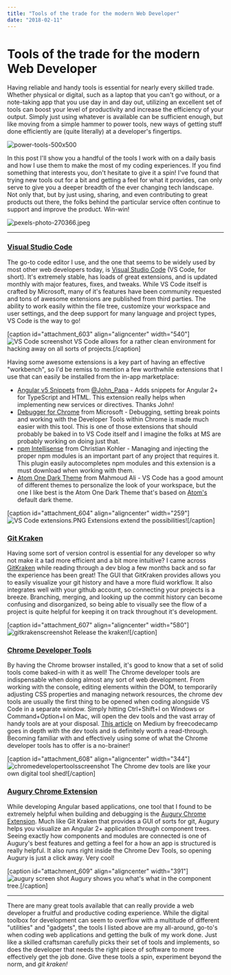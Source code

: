```yaml
---
title: "Tools of the trade for the modern Web Developer"
date: "2018-02-11"
---
```


# Tools of the trade for the modern Web Developer

Having reliable and handy tools is essential for nearly every skilled trade. Whether physical or digital, such as a laptop that you can't go without, or a note-taking app that you use day in and day out, utilizing an excellent set of tools can boost your level of productivity and increase the efficiency of your output. Simply just using whatever is available can be sufficient enough, but like moving from a simple hammer to power tools, new ways of getting stuff done efficiently are (quite literally) at a developer's fingertips.

![power-tools-500x500](images/power-tools-500x500.jpg)

In this post I'll show you a handful of the tools I work with on a daily basis and how I use them to make the most of my coding experiences. If you find something that interests you, don't hesitate to give it a spin! I've found that trying new tools out for a bit and getting a feel for what it provides, can only serve to give you a deeper breadth of the ever changing tech landscape. Not only that, but by just using, sharing, and even contributing to great products out there, the folks behind the particular service often continue to support and improve the product. Win-win!

![pexels-photo-270366.jpeg](images/pexels-photo-270366.jpeg)

* * *

### [Visual Studio Code](https://code.visualstudio.com/)

The go-to code editor I use, and the one that seems to be widely used by most other web developers today, is [Visual Studio Code](https://code.visualstudio.com/) (VS Code, for short). It's extremely stable, has loads of great extensions, and is updated monthly with major features, fixes, and tweaks. While VS Code itself is crafted by Microsoft, many of it's features have been community requested and tons of awesome extensions are published from third parties. The ability to work easily within the file tree, customize your workspace and user settings, and the deep support for many language and project types, VS Code is the way to go!

\[caption id="attachment\_603" align="aligncenter" width="540"\]![VS Code screenshot](images/vs-code-screenshot.png) VS Code allows for a rather clean environment for hacking away on all sorts of projects.\[/caption\]

Having some awesome extensions is a key part of having an effective "workbench", so I'd be remiss to mention a few worthwhile extensions that I use that can easily be installed from the in-app marketplace:

- [Angular v5 Snippets](https://github.com/johnpapa/vscode-angular-snippets) from [@John\_Papa](https://twitter.com/John_Papa) - Adds snippets for Angular 2+ for TypeScript and HTML. This extension really helps when implementing new services or directives. Thanks John!
- [Debugger for Chrome](https://github.com/Microsoft/vscode-chrome-debug) from Microsoft - Debugging, setting break points and working with the Developer Tools within Chrome is made much easier with this tool. This is one of those extensions that should probably be baked in to VS Code itself and I imagine the folks at MS are probably working on doing just that.
- [npm Intellisense](https://github.com/ChristianKohler/NpmIntellisense) from Christian Kohler - Managing and injecting the proper npm modules is an important part of any project that requires it. This plugin easily autocompletes npm modules and this extension is a must download when working with them.
- [Atom One Dark Theme](https://github.com/akamud/vscode-theme-onedark) from Mahmoud Ali - VS Code has a good amount of different themes to personalize the look of your workspace, but the one I like best is the Atom One Dark Theme that's based on [Atom's](https://atom.io/) default dark theme.

\[caption id="attachment\_604" align="aligncenter" width="259"\]![VS Code extensions.PNG](images/vs-code-extensions.png) Extensions extend the possibilities!\[/caption\]

### [Git Kraken](https://www.gitkraken.com/)

Having some sort of version control is essential for any developer so why not make it a tad more efficient and a bit more intuitive? I came across [GitKraken](https://www.gitkraken.com/) while reading through a dev blog a few months back and so far the experience has been great! The GUI that GitKraken provides allows you to easily visualize your git history and have a more fluid workflow. It also integrates well with your github account, so connecting your projects is a breeze. Branching, merging, and looking up the commit history can become confusing and disorganized, so being able to visually see the flow of a project is quite helpful for keeping it on track throughout it's development.

\[caption id="attachment\_607" align="aligncenter" width="580"\]![gitkrakenscreenshot](images/gitkrakenscreenshot.png) Release the kraken!\[/caption\]

### [Chrome Developer Tools](https://developers.google.com/web/tools/chrome-devtools/)

By having the Chrome browser installed, it's good to know that a set of solid tools come baked-in with it as well! The Chrome developer tools are indispensable when doing almost any sort of web development. From working with the console, editing elements within the DOM, to temporarily adjusting CSS properties and managing network resources, the chrome dev tools are usually the first thing to be opened when coding alongside VS Code in a separate window. Simply hitting Ctrl+Shift+I on Windows or Command+Option+I on Mac, will open the dev tools and the vast array of handy tools are at your disposal. [This article](https://medium.freecodecamp.org/mastering-chrome-developer-tools-next-level-front-end-development-techniques-3ac0b6fe8a3) on Medium by freecodecamp goes in depth with the dev tools and is definitely worth a read-through. Becoming familiar with and effectively using some of what the Chrome developer tools has to offer is a no-brainer!

\[caption id="attachment\_608" align="aligncenter" width="344"\]![chromedevelopertoolsscreenshot](images/chromedevelopertoolsscreenshot.png) The Chrome dev tools are like your own digital tool shed!\[/caption\]

### [Augury Chrome Extension](https://augury.angular.io/)

While developing Angular based applications, one tool that I found to be extremely helpful when building and debugging is the [Augury Chrome Extension](https://augury.angular.io/). Much like Git Kraken that provides a GUI of sorts for git, Augury helps you visualize an Angular 2+ application through component trees. Seeing exactly how components and modules are connected is one of Augury's best features and getting a feel for a how an app is structured is really helpful. It also runs right inside the Chrome Dev Tools, so opening Augury is just a click away. Very cool!

\[caption id="attachment\_609" align="aligncenter" width="391"\]![augury screen shot](images/augury-screen-shot.png) Augury shows you what's what in the component tree.\[/caption\]

* * *

There are many great tools available that can really provide a web developer a fruitful and productive coding experience. While the digital toolbox for development can seem to overflow with a multitude of different "utilities" and "gadgets", the tools I listed above are my all-around, go-to's when coding web applications and getting the bulk of my work done. Just like a skilled craftsman carefully picks their set of tools and implements, so does the developer that needs the right piece of software to more effectively get the job done. Give these tools a spin, experiment beyond the norm, and _git kraken!_
